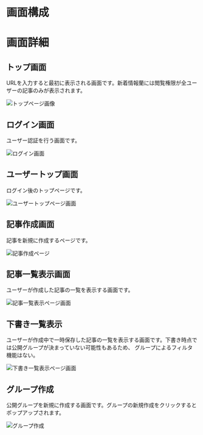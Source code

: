 # 画面構成



# 画面詳細

## トップ画面

 URLを入力すると最初に表示される画面です。新着情報蘭には閲覧権限が全ユーザーの記事のみが表示されます。

![トップページ画像](image/top_page.drawio.svg)

## ログイン画面

ユーザー認証を行う画面です。

![ログイン画面](image/login.drawio.svg)

## ユーザートップ画面

ログイン後のトップページです。

![ユーザートップページ画面](image/user_top_page.drawio.svg)

## 記事作成画面

記事を新規に作成するページです。

![記事作成ページ](image/create_article.drawio.svg)

## 記事一覧表示画面

ユーザーが作成した記事の一覧を表示する画面です。

![記事一覧表示ページ画面](image/disp_article_list.drawio.svg)

## 下書き一覧表示

ユーザーが作成中で一時保存した記事の一覧を表示する画面です。下書き時点では公開グループが決まっていない可能性もあるため、
グループによるフィルタ機能はない。

![下書き一覧表示ページ画面](image/disp_draft_list.drawio.svg)

## グループ作成

公開グループを新規に作成する画面です。グループの新規作成をクリックするとポップアップされます。

![グループ作成](image/create_group.drawio.svg)

